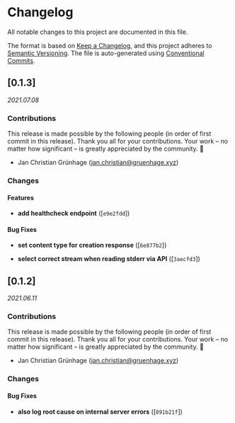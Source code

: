 # Changelog

All notable changes to this project are documented in this file.

The format is based on [Keep a Changelog], and this project adheres to
[Semantic Versioning]. The file is auto-generated using [Conventional Commits].

[keep a changelog]: https://keepachangelog.com/en/1.0.0/
[semantic versioning]: https://semver.org/spec/v2.0.0.html
[conventional commits]: https://www.conventionalcommits.org/en/v1.0.0/

## [0.1.3]

_2021.07.08_

### Contributions

This release is made possible by the following people (in order of first commit in this release).
Thank you all for your contributions. Your work – no matter how significant – is
greatly appreciated by the community. 💖

- Jan Christian Grünhage (<jan.christian@gruenhage.xyz>)

### Changes

#### Features

- **add healthcheck endpoint** ([`e9e2fdd`])

#### Bug Fixes

- **set content type for creation response** ([`6e877b2`])

- **select correct stream when reading stderr via API** ([`3aecfd3`])


## [0.1.2]

_2021.06.11_

### Contributions

This release is made possible by the following people (in order of first commit in this release).
Thank you all for your contributions. Your work – no matter how significant – is
greatly appreciated by the community. 💖

- Jan Christian Grünhage (<jan.christian@gruenhage.xyz>)

### Changes

#### Bug Fixes

- **also log root cause on internal server errors** ([`891b21f`])


<!-- generated by git-cliff -->
